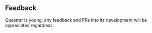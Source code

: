 
Feedback
--

Questrar is young, any feedback and PRs into its development will be appreciated regardless.
